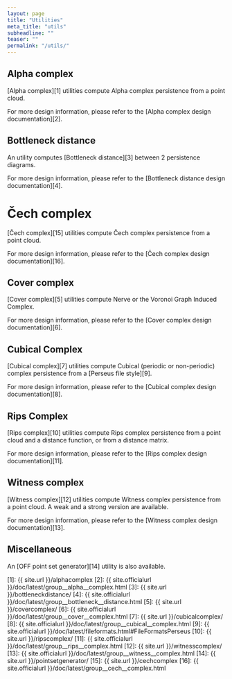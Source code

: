 ```yaml
---
layout: page
title: "Utilities"
meta_title: "utils"
subheadline: ""
teaser: ""
permalink: "/utils/"
---
```


## Alpha complex ##
[Alpha complex][1] utilities compute Alpha complex persistence from a point cloud.

For more design information, please refer to the [Alpha complex design documentation][2].


## Bottleneck distance ##
An utility computes [Bottleneck distance][3] between 2 persistence diagrams.

For more design information, please refer to the [Bottleneck distance design documentation][4].

# Čech complex #
[Čech complex][15] utilities compute Čech complex persistence from a point cloud.

For more design information, please refer to the [Čech complex design documentation][16].

## Cover complex ##
[Cover complex][5] utilities compute Nerve or the Voronoi Graph Induced Complex.

For more design information, please refer to the [Cover complex design documentation][6].


## Cubical Complex ##
[Cubical complex][7] utilities compute Cubical (periodic or non-periodic) complex persistence from a [Perseus file style][9].

For more design information, please refer to the [Cubical complex design documentation][8].


## Rips Complex ##
[Rips complex][10] utilities compute Rips complex persistence from a point cloud and a distance function, or from a distance matrix.

For more design information, please refer to the [Rips complex design documentation][11].


## Witness complex ##
[Witness complex][12] utilities compute Witness complex persistence from a point cloud. A weak and a strong version are available.

For more design information, please refer to the [Witness complex design documentation][13].


## Miscellaneous ##
An [OFF point set generator][14] utility is also available.

 [1]: {{ site.url }}/alphacomplex
 [2]: {{ site.officialurl }}/doc/latest/group__alpha__complex.html
 [3]: {{ site.url }}/bottleneckdistance/
 [4]: {{ site.officialurl }}/doc/latest/group__bottleneck__distance.html
 [5]: {{ site.url }}/covercomplex/
 [6]: {{ site.officialurl }}/doc/latest/group__cover__complex.html
 [7]: {{ site.url }}/cubicalcomplex/
 [8]: {{ site.officialurl }}/doc/latest/group__cubical__complex.html
 [9]: {{ site.officialurl }}/doc/latest/fileformats.html#FileFormatsPerseus
 [10]: {{ site.url }}/ripscomplex/
 [11]: {{ site.officialurl }}/doc/latest/group__rips__complex.html
 [12]: {{ site.url }}/witnesscomplex/
 [13]: {{ site.officialurl }}/doc/latest/group__witness__complex.html
 [14]: {{ site.url }}/pointsetgenerator/
 [15]: {{ site.url }}/cechcomplex
 [16]: {{ site.officialurl }}/doc/latest/group__cech__complex.html

